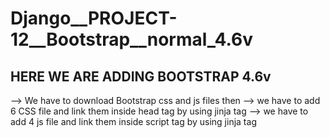 # Django__PROJECT-12__Bootstrap__normal_4.6v

HERE WE ARE ADDING BOOTSTRAP 4.6v
--------------------------------------------
--> We have to download Bootstrap css and js files then
    --> we have to add 6 CSS file and link them inside head tag by using jinja tag
    --> we have to add 4 js file and link them inside script tag by using jinja tag
